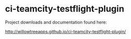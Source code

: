 ci-teamcity-testflight-plugin
=============================


Project downloads and documentation found here:

http://willowtreeapps.github.io/ci-teamcity-testflight-plugin/
